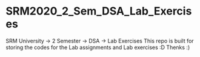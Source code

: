 # SRM2020_2_Sem_DSA_Lab_Exercises
SRM University -> 2 Semester -> DSA -> Lab Exercises
This repo is built for storing the codes for the Lab assignments and Lab exercises :D
Thenks :)
